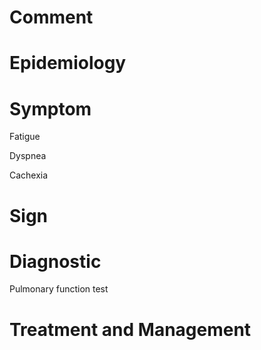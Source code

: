 # Comment

# Epidemiology

# Symptom

Fatigue

Dyspnea

Cachexia

# Sign

# Diagnostic

Pulmonary function test

# Treatment and Management
